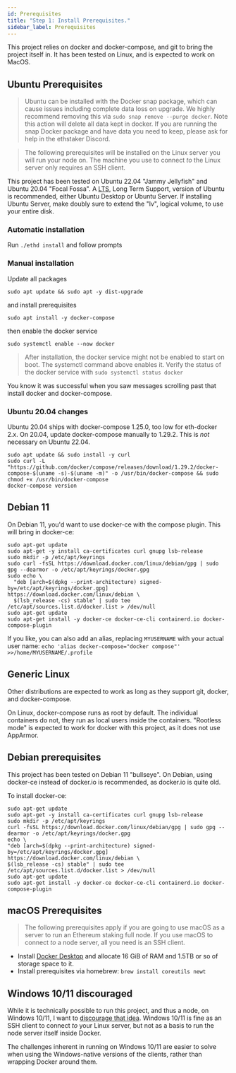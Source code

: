 ```yaml
---
id: Prerequisites
title: "Step 1: Install Prerequisites."
sidebar_label: Prerequisites
---
```


This project relies on docker and docker-compose, and git to bring the
project itself in. It has been tested on Linux, and is expected to work on MacOS.

## Ubuntu Prerequisites

> Ubuntu can be installed with the Docker snap package, which can cause
> issues including complete data loss on upgrade. We highly recommend removing this
> via `sudo snap remove --purge docker`. Note this action will delete all data kept
> in docker. If you are running the snap Docker package and have data you need to keep,
> please ask for help in the ethstaker Discord.

> The following prerequisites will be installed on the Linux server you
> will run your node on. The machine you use to connect *to* the Linux server
> only requires an SSH client.

This project has been tested on Ubuntu 22.04 "Jammy Jellyfish" and Ubuntu 20.04 "Focal Fossa". A [LTS](https://wiki.ubuntu.com/Releases), Long Term Support, version of Ubuntu is recommended, either Ubuntu Desktop or Ubuntu Server. If installing Ubuntu Server, make doubly sure to extend the "lv", logical volume, to use your entire disk.

### Automatic installation

Run `./ethd install` and follow prompts

### Manual installation

Update all packages
```
sudo apt update && sudo apt -y dist-upgrade
```
and install prerequisites
```
sudo apt install -y docker-compose
```
then enable the docker service
```
sudo systemctl enable --now docker
```

> After installation, the docker service might not be enabled to start on
> boot. The systemctl command above enables it.
> Verify the status of the docker service with `sudo systemctl status docker`

You know it was successful when you saw messages scrolling past that install docker and docker-compose.

### Ubuntu 20.04 changes

Ubuntu 20.04 ships with docker-compose 1.25.0, too low for eth-docker 2.x. On 20.04, update
docker-compose manually to 1.29.2. This is *not* necessary on Ubuntu 22.04.

```
sudo apt update && sudo install -y curl
sudo curl -L "https://github.com/docker/compose/releases/download/1.29.2/docker-compose-$(uname -s)-$(uname -m)" -o /usr/bin/docker-compose && sudo chmod +x /usr/bin/docker-compose
docker-compose version
```

## Debian 11

On Debian 11, you'd want to use docker-ce with the compose plugin. This will bring in docker-ce:

```
sudo apt-get update
sudo apt-get -y install ca-certificates curl gnupg lsb-release
sudo mkdir -p /etc/apt/keyrings
sudo curl -fsSL https://download.docker.com/linux/debian/gpg | sudo gpg --dearmor -o /etc/apt/keyrings/docker.gpg
sudo echo \
  "deb [arch=$(dpkg --print-architecture) signed-by=/etc/apt/keyrings/docker.gpg] https://download.docker.com/linux/debian \
  $(lsb_release -cs) stable" | sudo tee /etc/apt/sources.list.d/docker.list > /dev/null
sudo apt-get update
sudo apt-get install -y docker-ce docker-ce-cli containerd.io docker-compose-plugin
```

If you like, you can also add an alias, replacing `MYUSERNAME` with your actual user name: `echo 'alias docker-compose="docker compose"' >>/home/MYUSERNAME/.profile`

## Generic Linux

Other distributions are expected to work as long as they support
git, docker, and docker-compose.

On Linux, docker-compose runs as root by default. The individual containers do not,
they run as local users inside the containers. "Rootless mode" is expected to
work for docker with this project, as it does not use AppArmor.

## Debian prerequisites

This project has been tested on Debian 11 "bullseye". On Debian, using docker-ce instead of docker.io is recommended, as docker.io is quite old.

To install docker-ce:

```
sudo apt-get update
sudo apt-get -y install ca-certificates curl gnupg lsb-release
sudo mkdir -p /etc/apt/keyrings
curl -fsSL https://download.docker.com/linux/debian/gpg | sudo gpg --dearmor -o /etc/apt/keyrings/docker.gpg
echo \
"deb [arch=$(dpkg --print-architecture) signed-by=/etc/apt/keyrings/docker.gpg] https://download.docker.com/linux/debian \
$(lsb_release -cs) stable" | sudo tee /etc/apt/sources.list.d/docker.list > /dev/null
sudo apt-get update
sudo apt-get install -y docker-ce docker-ce-cli containerd.io docker-compose-plugin
```

## macOS Prerequisites

> The following prerequisites apply if you are going to use macOS as a server
> to run an Ethereum staking full node. If you use macOS to connect *to* a node server, all
> you need is an SSH client.

- Install [Docker Desktop](https://www.docker.com/products/docker-desktop) and allocate 16 GiB of RAM and 1.5TB or so of storage space to it.
- Install prerequisites via homebrew: `brew install coreutils newt`

## Windows 10/11 discouraged

While it is technically possible to run this project, and thus a node, on Windows 10/11,
I want to [discourage that idea](../Support/Windows.md). Windows 10/11 is fine as an SSH client to connect *to*
your Linux server, but not as a basis to run the node server itself inside Docker.

The challenges inherent in running on Windows 10/11 are easier to solve when using the Windows-native
versions of the clients, rather than wrapping Docker around them.
